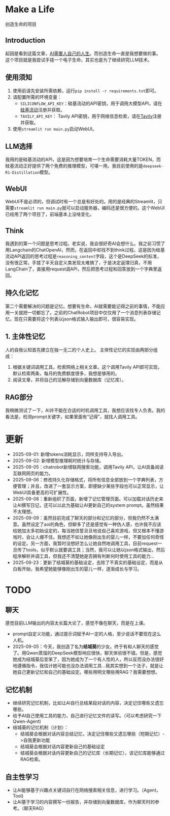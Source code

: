 # Make a Life
创造生命的项目
## Introduction

起因是看到这篇文章，[AI需要人自己的人生](https://1q43.blog/post/11687/)。而创造生命一直是我想要做的事。
这个项目就是我尝试手搓一个电子生命，其实也是为了继续研究LLM技术。
## 使用须知
1. 使用前请先安装所需依赖，运行`pip install -r requirements.txt`即可。
2. 请配置所需的环境变量：
   - `SILICONFLOW_API_KEY`：硅基流动的API密钥，用于调用大模型API，请在[硅基流动](https://www.siliconflow.cn/)注册并获取。
   - `TAVILY_API_KEY`： Tavily API密钥，用于网络信息检索，请在[Tavily](https://www.tavily.com/)注册并获取。
3. 使用`streamlit run main.py`启动WebUI。
## LLM选择
我用的是硅基流动的API，这是因为想要培育一个生命需要消耗大量TOKEN，而硅基流动正好提供了两个免费的推理模型，可堪一用。我目前使用的是`deepseek-R1-Distillation`模型。
## WebUI
WebUI不是必须的，但调试时有一个总是有好处的。用的是经典的Streamlit，只需要`streamlit run main.py`就可以启动服务器，编码还是很方便的。这个WebUI已经用了两个项目了，前端基本上没啥变化。
## Think
我遇到的第一个问题是思考过程。老实说，我会很好奇AI会想什么。我之前习惯了用Langchain的ChatOpenAI，然而，在返回中却找不到think过程。这是因为硅基流动API返回的思考过程是`reasoning_content`字段，这个是DeepSeek的标准，没有很正常。手搓了半天自定义类发现太难搞了，于是决定返璞归真，不用LangChain了，直接用request调API，然后把思考过程和回答放到一个字典里返回。

## 持久化记忆
第二个需要解决的问题是记忆。想要有生命，AI就需要能记得之前的事情，不能应用一关就把一切都忘了。之前的ChatRobot项目中仅仅用了一个消息列表存储记忆，现在只需要将这个列表以json格式输入输出即可，很容易实现。
## 1. 主体性记忆
人的自我认知首先建立在独一无二的个人史上。
主体性记忆的实现由两部分组成：
1. 根据关键词调用工具，检索网络上相关文章。这个调用Tavily API即可实现，默认检索两条，每月的免费额度很多，我想是够用的。
2. 阅读文章，并将自己的见解存储到向量数据库（记忆库）。
## RAG部分
我稍微测试了一下，AI并不能在合适的时机调用工具，我想应该找专人负责。我的看法是，检测prompt关键字，如果里面有“记得”，就找人调用工具。
# 更新
- 2025-09-01: 新增tokens消耗显示，同样支持导入导出。
- 2025-09-02: 新增模型推理耗时统计与存储。
- 2025-09-05：chatrobot新增联网搜索功能，调用Tavily API，让AI具备阅读互联网网页的能力。
- 2025-09-06：修改持久化存储格式，将所有信息全部放到一个字典列表，方便管理；并且，改进了一套显示方案，即便缺少某些字段也可以正常显示，让WebUI具备更高的可扩展性。
- 2025-09-08：重新组织了页面，新增了记忆管理页面。可以加载对话历史来让AI撰写日记，还可以以此为基础让AI更新自己的system prompt。虽然结果不太理想。
- 2025-09-09：虽然目前完成了聊天的部分和记忆的部分，但我仍然不太满意。虽然设定了aoi的角色，但聊多了还是感觉有一种伪人感，也许我不应该给她加太多初始设定的，每当她信誓旦旦地说自己喜欢游戏，但又根本不懂游戏时，会让人绷不住。我想还不如让她像刚出生的婴儿一样，不要加任何奇怪的设定。另一方面，我暂时没想好怎么让她自然地调用工具，目前request一旦传了tools，似乎默认就要调工具；当然，我可以让她以json格式输出，然后程序解析并调工具，但我还不清楚她是否拥有判断何时使用工具的能力...
- 2025-09-23：更新了结城葵的基础设定，去除了不真实的基础设定，而是从白板开始，我希望她能够像刚出生的婴儿一样，逐渐成长与学习。
# TODO
## 聊天
感觉目前LLM输出的内容太长篇大论了，感觉不像在聊天，而是在上课。
- prompt自定义功能，通过提示词赋予AI一定的人格，至少说话不要现在这么人机。
- 2025-09-05：今天，我创造了名为**结城葵**的少女。终于有和人聊天的感觉了。用Qwen蒸馏的DeepSeek模型响应很快，聊天体验很不错。但是，感觉她成为结城葵后变笨了，因为她成为了一个有人性的人，所以反而没办法很好地遵循指令，我估计她可能也没办法调用工具...我其实想到一个法子，就是让她自己更新记忆和自己的基础设定。哪些用明文哪些用RAG？我需要想想。
## 记忆机制
- 继续研究记忆机制，比如让AI自行总结某段对话的内容，决定记住哪些又遗忘哪些。
- 给予AI自己使用工具的能力，自己进行记忆文件的读写。（可以考虑研究一下Qwen-Agent)
- 结城葵的记忆机制（计划）：
    - 结城葵会根据对话内容总结记忆，决定记住哪些又遗忘哪些（短期记忆）->自我更新功能
    - 结城葵会根据对话内容更新自己的基础设定
    - 结城葵会根据对话内容更新自己的记忆库（长期记忆），该记忆库能够通过RAG检索。
## 自主性学习
- 让AI能够基于兴趣点关键词自行在网络搜索相关信息，进行学习。（Agent，Tool)
- 让AI基于学习的内容撰写一份报告，并存储到向量数据库，作为聊天时的参考。（聊天RAG）